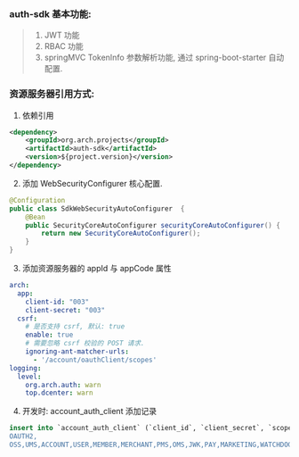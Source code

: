 ### auth-sdk 基本功能:
> 1. JWT 功能
> 2. RBAC 功能
> 3. springMVC TokenInfo 参数解析功能, 通过 spring-boot-starter 自动配置.

### 资源服务器引用方式:

1. 依赖引用
```xml
<dependency>
    <groupId>org.arch.projects</groupId>
    <artifactId>auth-sdk</artifactId>
    <version>${project.version}</version>
</dependency>
```

2. 添加 WebSecurityConfigurer 核心配置.

```java
@Configuration
public class SdkWebSecurityAutoConfigurer  {
    @Bean
    public SecurityCoreAutoConfigurer securityCoreAutoConfigurer() {
        return new SecurityCoreAutoConfigurer();
    }
}
```

3. 添加资源服务器的 appId 与 appCode 属性
```yaml
arch:
  app:
    client-id: "003"
    client-secret: "003"
  csrf:
    # 是否支持 csrf, 默认: true
    enable: true
    # 需要忽略 csrf 校验的 POST 请求.
    ignoring-ant-matcher-urls:
      - '/account/oauthClient/scopes'
logging:
  level:
    org.arch.auth: warn
    top.dcenter: warn
```

4. 开发时: account_auth_client 添加记录
```sql
insert into `account_auth_client` (`client_id`, `client_secret`, `scopes`, `client_type`) values('006', '006', 'AUTH,
OAUTH2,
OSS,UMS,ACCOUNT,USER,MEMBER,MERCHANT,PMS,OMS,JWK,PAY,MARKETING,WATCHDOG', 'ums-api');
```
